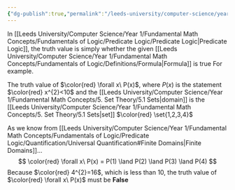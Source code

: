 ```yaml
---
{"dg-publish":true,"permalink":"/leeds-university/computer-science/year-1/fundamental-math-concepts/fundamentals-of-logic/definitions/truth-value/","tags":["Definition"]}
---
```


In [[Leeds University/Computer Science/Year 1/Fundamental Math Concepts/Fundamentals of Logic/Predicate Logic/Predicate Logic\|Predicate Logic]], the truth value is simply whether the given [[Leeds University/Computer Science/Year 1/Fundamental Math Concepts/Fundamentals of Logic/Definitions/Formula\|Formula]] is true
For example.

The truth value of $\color{red} \forall x\ P(x)$, where $P(x)$ is the statement $\color{red} x^{2}<10$
and the [[Leeds University/Computer Science/Year 1/Fundamental Math Concepts/5. Set Theory/5.1 Sets\|domain]] is the [[Leeds University/Computer Science/Year 1/Fundamental Math Concepts/5. Set Theory/5.1 Sets\|set]] $\color{red} \set{1,2,3,4}$

As we know from [[Leeds University/Computer Science/Year 1/Fundamental Math Concepts/Fundamentals of Logic/Predicate Logic/Quantification/Universal Quantification#Finite Domains\|Finite Domains]]…
$$
\color{red} \forall x\ P(x) = P(1) \land P(2) \land P(3) \land P(4)
$$
Because $\color{red} 4^{2}=16$, which is less than 10, the truth value of $\color{red} \forall x\ P(x)$ must be **False**
